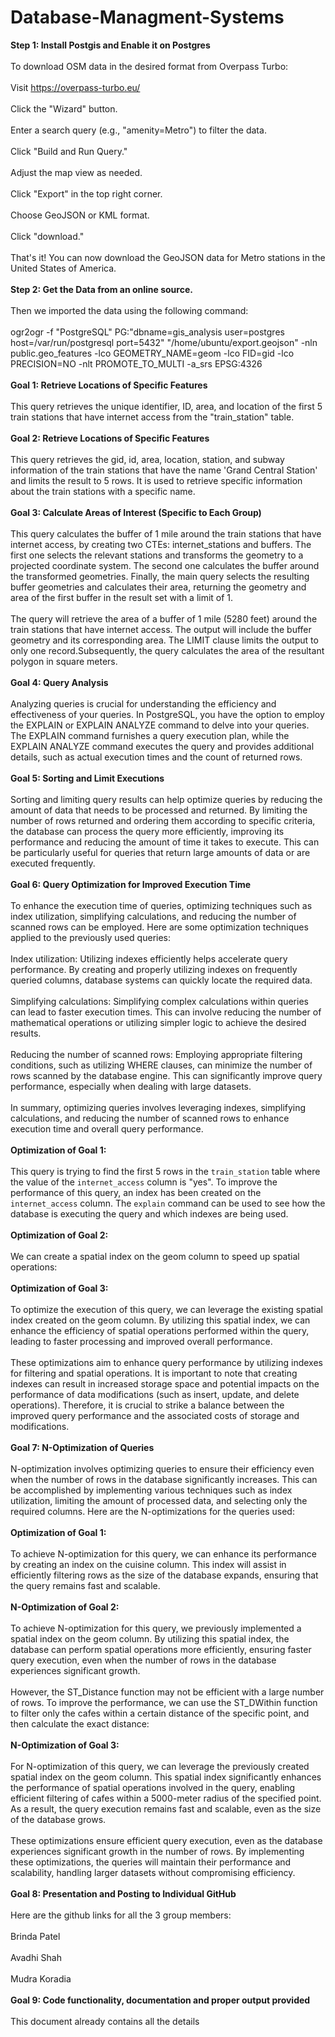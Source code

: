 # Database-Managment-Systems
<B>Step 1: Install Postgis and Enable it on Postgres</B><br><br>
To download OSM data in the desired format from Overpass Turbo:<br><br>
Visit https://overpass-turbo.eu/<br><br>
Click the "Wizard" button.<br><br>
Enter a search query (e.g., "amenity=Metro") to filter the data.<br><br>
Click "Build and Run Query."<br><br>
Adjust the map view as needed.<br><br>
Click "Export" in the top right corner.<br><br>
Choose GeoJSON or KML format.<br><br>
Click "download."<br><br>
That's it! You can now download the GeoJSON data for Metro stations in the United States of America.<br><br>
<B>Step 2: Get the Data from an online source.</B><br><br>
Then we imported the data using the following command:<br><br>
ogr2ogr -f "PostgreSQL" PG:"dbname=gis_analysis user=postgres
host=/var/run/postgresql port=5432" "/home/ubuntu/export.geojson"
-nln public.geo_features -lco GEOMETRY_NAME=geom -lco FID=gid -lco
PRECISION=NO -nlt PROMOTE_TO_MULTI -a_srs EPSG:4326<br><br>
<B>Goal 1: Retrieve Locations of Specific Features</B><br><br>
This query retrieves the unique identifier, ID, area, and location of the first 5 train stations that have internet access from the "train_station" table.<br><br>
<B>Goal 2: Retrieve Locations of Specific Features</B><br><br>
This query retrieves the gid, id, area, location, station, and subway information of the train stations that have the name 'Grand Central Station' and limits the result to 5 rows. It is used to retrieve specific information about the train stations with a specific name.<br><br>
<B>Goal 3: Calculate Areas of Interest (Specific to Each Group)</B><br><br>
This query calculates the buffer of 1 mile around the train stations that have internet access, by creating two CTEs: internet_stations and buffers. The first one selects the relevant stations and transforms the geometry to a projected coordinate system. The second one calculates the buffer around the transformed geometries. Finally, the main query selects the resulting buffer geometries and calculates their area, returning the geometry and area of the first buffer in the result set with a limit of 1.<br><br>
The query will retrieve the area of a buffer of 1 mile (5280 feet) around the train stations that have internet access. The output will include the buffer geometry and its corresponding area. The LIMIT clause limits the output to only one record.Subsequently, the query calculates the area of the resultant polygon in square meters.<br><br>
<B>Goal 4: Query Analysis</B><br><br>
Analyzing queries is crucial for understanding the efficiency and effectiveness of your queries. In PostgreSQL, you have the option to employ the EXPLAIN or EXPLAIN ANALYZE command to delve into your queries. The EXPLAIN command furnishes a query execution plan, while the EXPLAIN ANALYZE command executes the query and provides additional details, such as actual execution times and the count of returned rows.<br><br>
<B>Goal 5: Sorting and Limit Executions</B><br><br>
Sorting and limiting query results can help optimize queries by reducing the amount of data that needs to be processed and returned. By limiting the number of rows returned and ordering them according to specific criteria, the database can process the query more efficiently, improving its performance and reducing the amount of time it takes to execute. This can be particularly useful for queries that return large amounts of data or are executed frequently.<br><br>
<B>Goal 6: Query Optimization for Improved Execution Time</B><br><br>
To enhance the execution time of queries, optimizing techniques such as index utilization, simplifying calculations, and reducing the number of scanned rows can be employed. Here are some optimization techniques applied to the previously used queries:<br><br>
Index utilization: Utilizing indexes efficiently helps accelerate query performance. By creating and properly utilizing indexes on frequently queried columns, database systems can quickly locate the required data.<br><br>
Simplifying calculations: Simplifying complex calculations within queries can lead to faster execution times. This can involve reducing the number of mathematical operations or utilizing simpler logic to achieve the desired results.<br><br>
Reducing the number of scanned rows: Employing appropriate filtering conditions, such as utilizing WHERE clauses, can minimize the number of rows scanned by the database engine. This can significantly improve query performance, especially when dealing with large datasets.<br><br>
In summary, optimizing queries involves leveraging indexes, simplifying calculations, and reducing the number of scanned rows to enhance execution time and overall query performance.<br><br>
<B>Optimization of Goal 1:</B><br><br>
This query is trying to find the first 5 rows in the `train_station` table where the value of the `internet_access` column is "yes". To improve the performance of this query, an index has been created on the `internet_access` column. The `explain` command can be used to see how the database is executing the query and which indexes are being used.<br><br>
<B>Optimization of Goal 2:</B><br><br>
We can create a spatial index on the geom column to speed up spatial operations:<br><br>
<B>Optimization of Goal 3:</B><br><br>
To optimize the execution of this query, we can leverage the existing spatial index created on the geom column. By utilizing this spatial index, we can enhance the efficiency of spatial operations performed within the query, leading to faster processing and improved overall performance.<br><br>
These optimizations aim to enhance query performance by utilizing indexes for filtering and spatial operations. It is important to note that creating indexes can result in increased storage space and potential impacts on the performance of data modifications (such as insert, update, and delete operations). Therefore, it is crucial to strike a balance between the improved query performance and the associated costs of storage and modifications.<br><br>
<B>Goal 7: N-Optimization of Queries</B><br><br>
N-optimization involves optimizing queries to ensure their efficiency even when the number of rows in the database significantly increases. This can be accomplished by implementing various techniques such as index utilization, limiting the amount of processed data, and selecting only the required columns. Here are the N-optimizations for the queries used:<br><br>
<B>Optimization of Goal 1:</B><br><br>
To achieve N-optimization for this query, we can enhance its performance by creating an index on the cuisine column. This index will assist in efficiently filtering rows as the size of the database expands, ensuring that the query remains fast and scalable.<br><br>
<B>N-Optimization of Goal 2:</B><br><br>
To achieve N-optimization for this query, we previously implemented a spatial index on the geom column. By utilizing this spatial index, the database can perform spatial operations more efficiently, ensuring faster query execution, even when the number of rows in the database experiences significant growth.<br><br>
However, the ST_Distance function may not be efficient with a large number of rows. To improve
the performance, we can use the ST_DWithin function to filter only the cafes within a certain
distance of the specific point, and then calculate the exact distance:<br><br>
<B>N-Optimization of Goal 3:</B><br><br>
For N-optimization of this query, we can leverage the previously created spatial index on the geom column. This spatial index significantly enhances the performance of spatial operations involved in the query, enabling efficient filtering of cafes within a 5000-meter radius of the specified point. As a result, the query execution remains fast and scalable, even as the size of the database grows.<br><br>
These optimizations ensure efficient query execution, even as the database experiences significant growth in the number of rows. By implementing these optimizations, the queries will maintain their performance and scalability, handling larger datasets without compromising efficiency.<br><br>
<B>Goal 8: Presentation and Posting to Individual GitHub</B><br><br>
Here are the github links for all the 3 group members:<br><br>
Brinda Patel<br><br>
Avadhi Shah<br><br>
Mudra Koradia<br><br>
<B>Goal 9: Code functionality, documentation and proper output provided</B><br><br>
This document already contains all the details<br><br>












